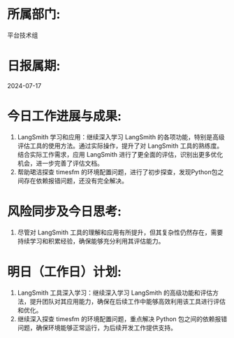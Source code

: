 # 所属部门:

平台技术组

# 日报属期:

2024-07-17

# 今日工作进展与成果:

1. LangSmith 学习和应用：继续深入学习 LangSmith 的各项功能，特别是高级评估工具的使用方法。通过实际操作，提升了对 LangSmith 工具的熟练度。结合实际工作需求，应用 LangSmith 进行了更全面的评估，识别出更多优化机会，进一步完善了评估文档。
2. 帮助珺洁探查 timesfm 的环境配置问题，进行了初步探查，发现Python包之间存在依赖报错问题，还没有完全解决。

# 风险同步及今日思考:

1. 尽管对 LangSmith 工具的理解和应用有所提升，但其复杂性仍然存在，需要持续学习和积累经验，确保能够充分利用其评估能力。

# 明日（工作日）计划:

1. LangSmith 工具深入学习：继续深入学习 LangSmith 的高级功能和评估方法，提升团队对其应用能力，确保在后续工作中能够高效利用该工具进行评估和优化。
2. 继续深入探查 timesfm 的环境配置问题，重点解决 Python 包之间的依赖报错问题，确保环境能够正常运行，为后续开发工作提供支持。